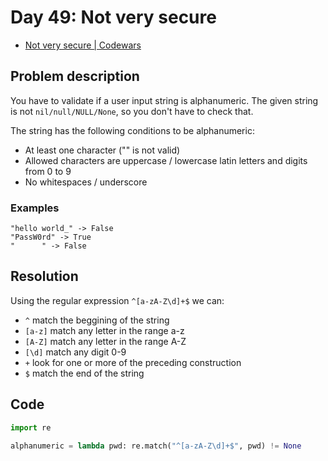 # Day 49: Not very secure

- [Not very secure | Codewars](https://www.codewars.com/kata/526dbd6c8c0eb53254000110)

## Problem description

You have to validate if a user input string is alphanumeric. The given string is not `nil/null/NULL/None`, so you don't have to check that.

The string has the following conditions to be alphanumeric:

- At least one character ("" is not valid)
- Allowed characters are uppercase / lowercase latin letters and digits from 0 to 9
- No whitespaces / underscore

### Examples

```text
"hello world_" -> False
"PassW0rd" -> True
"      " -> False
```

## Resolution

Using the regular expression `^[a-zA-Z\d]+$` we can:

- `^` match the beggining of the string
- `[a-z]` match any letter in the range a-z
- `[A-Z]` match any letter in the range A-Z
- `[\d]` match any digit 0-9
- `+` look for one or more of the preceding construction
- `$` match the end of the string

## Code

```python
import re

alphanumeric = lambda pwd: re.match("^[a-zA-Z\d]+$", pwd) != None
```
